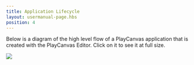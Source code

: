 ```yaml
---
title: Application Lifecycle
layout: usermanual-page.hbs
position: 4
---
```


Below is a diagram of the high level flow of a PlayCanvas application that is created with the PlayCanvas Editor. Click on it to see it at full size.

[![][lifecycle-diagram]][lifecycle-diagram]


[lifecycle-diagram]: /images/user-manual/scripting/application-lifecycle.png